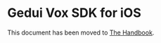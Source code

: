 # Gedui Vox SDK for iOS

This document has been moved to [The Handbook](https://jitsi.github.io/handbook/docs/dev-guide/dev-guide-ios-sdk).
